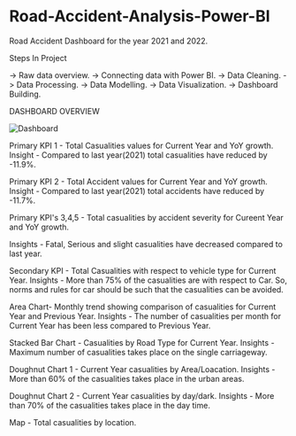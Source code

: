 # Road-Accident-Analysis-Power-BI
Road Accident Dashboard for the year 2021 and 2022.

Steps In Project

-> Raw data overview.
-> Connecting data with Power BI.
-> Data Cleaning.
-> Data Processing.
-> Data Modelling.
-> Data Visualization.
-> Dashboard Building.

DASHBOARD OVERVIEW

![Dashboard](https://github.com/Sandeep1203tech/Road-Accident-Analysis-Power-BI/assets/78650502/827cb83e-7803-4e7c-adbd-b10fb8dc8e1e)


Primary KPI 1 - Total Casualities values for Current Year and YoY growth. 
Insight - Compared to last year(2021) total casualities have reduced by -11.9%.

Primary KPI 2 - Total Accident values for Current Year and YoY growth. 
Insight -  Compared to last year(2021) total accidents have reduced by -11.7%.

Primary KPI's 3,4,5 - Total casualities by accident severity for Cureent Year and YoY growth.

Insights - Fatal, Serious and slight casualities have decreased compared to last year.

Secondary KPI - Total Casualities with respect to vehicle type for Current Year.
Insights - More than 75% of the casualities are with respect to Car. So, norms and rules for car should be such that the casualities can be avoided.

Area Chart- Monthly trend showing comparison of casualities for Current Year and Previous Year.
Insights - The number of casualities per month for Current Year has been less compared to Previous Year.

Stacked Bar Chart - Casualities by Road Type for Current Year.
Insights - Maximum number of casualities takes place on the single carriageway.

Doughnut Chart 1 - Current Year casualities by Area/Loacation.
Insights - More than 60% of the casualities takes place in the urban areas.

Doughnut Chart 2 - Current Year casualities by day/dark.
Insights - More than 70% of the casualities takes place in the day time.

Map - Total casualities by location.




